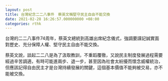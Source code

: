 ```yaml
---
layout: post
title: 台灣紀念二二八事件　蔡英文稱堅守民主自由不能交換
date: 2021-02-28 16:26:57.000000000 +08:00
categories: rthk
---
```


台灣的二二八事件74周年，蔡英文總統到高雄出席紀念儀式，強調要謹記誠實面對歷史、充分保障人權、堅守民主自由不能交換。

蔡英文說，談起二二八是為了汲取教訓，不重蹈覆徹，又說民主制度發展過程需要經過辛苦調適，有時可能進兩步、退一步，甚至因為社會太紛擾而懷念威權統治，但應該記得自由民主才是台灣持續發展的關鍵，這個基本價值不能夠被交易，亦不能被交換。
